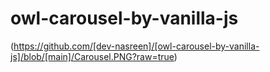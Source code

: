 # owl-carousel-by-vanilla-js

(https://github.com/[dev-nasreen]/[owl-carousel-by-vanilla-js]/blob/[main]/Carousel.PNG?raw=true)
